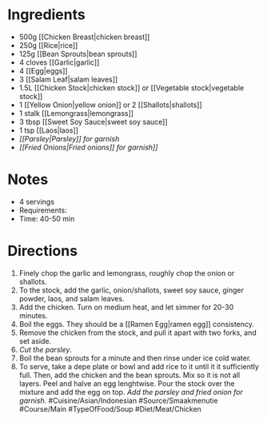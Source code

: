 # Ingredients
- 500g [[Chicken Breast|chicken breast]]
- 250g [[Rice|rice]]
- 125g [[Bean Sprouts|bean sprouts]]
- 4 cloves [[Garlic|garlic]]
- 4 [[Egg|eggs]]
- 3 [[Salam Leaf|salam leaves]]
- 1.5L [[Chicken Stock|chicken stock]] or [[Vegetable stock|vegetable stock]]
- 1 [[Yellow Onion|yellow onion]] or 2 [[Shallots|shallots]]
- 1 stalk [[Lemongrass|lemongrass]]
- 3 tbsp [[Sweet Soy Sauce|sweet soy sauce]]
- 1 tsp [[Laos|laos]] 
- *[[Parsley|Parsley]] for garnish*
- *[[Fried Onions|Fried onions]] for garnish]]*
# Notes
- 4 servings
- Requirements: 
- Time: 40-50 min
# Directions
1. Finely chop the garlic and lemongrass, roughly chop the onion or shallots.
2. To the stock, add the garlic, onion/shallots, sweet soy sauce, ginger powder, laos, and salam leaves.
3. Add the chicken. Turn on medium heat, and let simmer for 20-30 minutes.
4. Boil the eggs. They should be a [[Ramen Egg|ramen egg]] consistency.
5. Remove the chicken from the stock, and pull it apart with two forks, and set aside.
6. *Cut the parsley*.
7. Boil the bean sprouts for a minute and then rinse under ice cold water.
8. To serve, take a depe plate or bowl and add rice to it until it it sufficiently full. Then, add the chicken and the bean sprouts. Mix so it is not all layers. Peel and halve an egg lenghtwise. Pour the stock over the mixture and add the egg on top. *Add the parsley and fried onion for garnish*.
#Cuisine/Asian/Indonesian #Source/Smaakmenutie #Course/Main #TypeOfFood/Soup #Diet/Meat/Chicken  